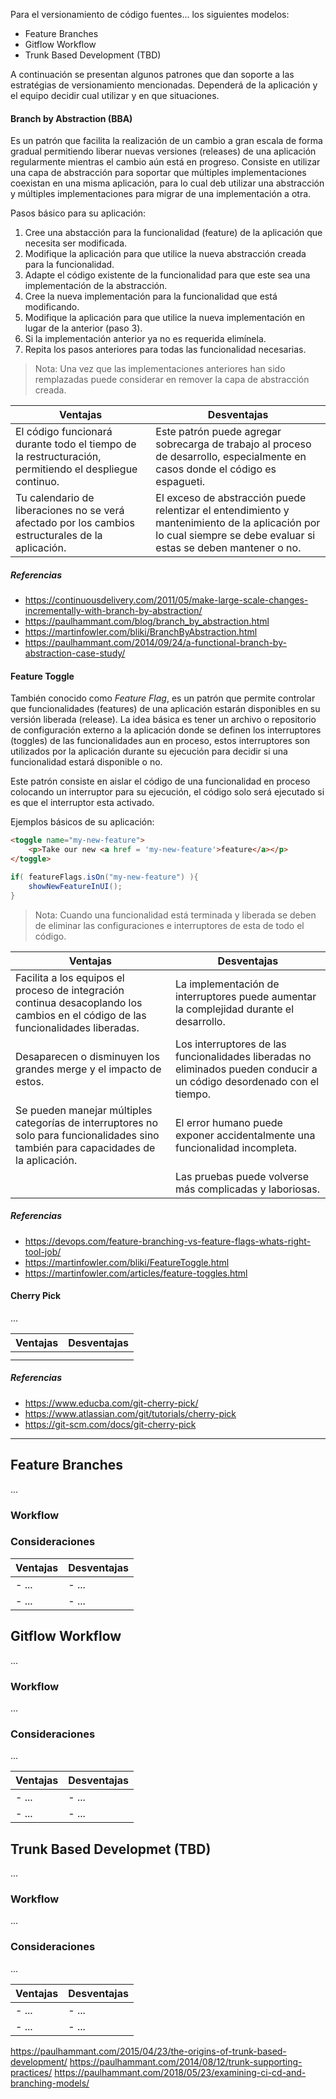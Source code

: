 Para el versionamiento de código fuentes... los siguientes modelos:

- Feature Branches
- Gitflow Workflow
- Trunk Based Development (TBD)

A continuación se presentan algunos patrones que dan soporte a las estratégias de versionamiento mencionadas. Dependerá de la aplicación y el equipo decidir cual utilizar y en que situaciones.

#### Branch by Abstraction (BBA)

Es un patrón que facilita la realización de un cambio a gran escala de forma gradual permitiendo liberar nuevas versiones (releases) de una aplicación regularmente mientras el cambio aún está en progreso. Consiste en utilizar una capa de abstracción para soportar que múltiples implementaciones coexistan en una misma aplicación, para lo cual deb utilizar una abstracción y múltiples implementaciones para migrar de una implementación a otra.

Pasos básico para su aplicación:

1. Cree una abstacción para la funcionalidad (feature) de la aplicación que necesita ser modificada.
2. Modifique la aplicación para que utilice la nueva abstracción creada para la funcionalidad. 
3. Adapte el código existente de la funcionalidad para que este sea una implementación de la abstracción.
4. Cree la nueva implementación para la funcionalidad que está modificando.
5. Modifique la aplicación para que utilice la nueva implementación en lugar de la anterior (paso 3).
4. Si la implementación anterior ya no es requerida elimínela.
5. Repita los pasos anteriores para todas las funcionalidad necesarias.

> Nota: Una vez que las implementaciones anteriores han sido remplazadas puede considerar en remover la capa de abstracción creada.

| **Ventajas** | **Desventajas** |
|---|---|
| El código funcionará durante todo el tiempo de la restructuración, permitiendo el despliegue continuo. | Este patrón puede agregar sobrecarga de trabajo al proceso de desarrollo, especialmente en casos donde el código es espagueti. |
| Tu calendario de liberaciones no se verá afectado por los cambios estructurales de la aplicación. | El exceso de abstracción puede relentizar el entendimiento y mantenimiento de la aplicación por lo cual siempre se debe evaluar si estas se deben mantener o no. |

##### Referencias

- https://continuousdelivery.com/2011/05/make-large-scale-changes-incrementally-with-branch-by-abstraction/
- https://paulhammant.com/blog/branch_by_abstraction.html
- https://martinfowler.com/bliki/BranchByAbstraction.html
- https://paulhammant.com/2014/09/24/a-functional-branch-by-abstraction-case-study/

#### Feature Toggle

También conocido como *Feature Flag*, es un patrón que permite controlar que funcionalidades (features) de una aplicación estarán disponibles en su versión liberada (release). La idea básica es tener un archivo o repositorio de configuración externo a la aplicación donde se definen los interruptores (toggles) de las funcionalidades aun en proceso, estos interruptores son utilizados por la aplicación durante su ejecución para decidir si una funcionalidad estará disponible o no.

Este patrón consiste en aislar  el código de una funcionalidad en proceso colocando un interruptor para su ejecución, el código solo será ejecutado si es que el interruptor esta activado.

Ejemplos básicos de su aplicación:

```html
<toggle name="my-new-feature">
	<p>Take our new <a href = 'my-new-feature'>feature</a></p>
</toggle>
```

```java
if( featureFlags.isOn("my-new-feature") ){
	showNewFeatureInUI();
}
```
> Nota: Cuando una funcionalidad está terminada y liberada se deben de eliminar las configuraciones e interruptores de esta de todo el código.

| **Ventajas** | **Desventajas** |
|---|---|
| Facilita a los equipos el proceso de integración continua desacoplando los cambios en el código de las funcionalidades liberadas. | La implementación de interruptores puede aumentar la complejidad durante el desarrollo. |
| Desaparecen o disminuyen los grandes merge y el impacto de estos. | Los interruptores de las funcionalidades liberadas no eliminados pueden conducir a un código desordenado con el tiempo. |
| Se pueden manejar múltiples categorías de interruptores no solo para funcionalidades sino también para capacidades de la aplicación. | El error humano puede exponer accidentalmente una funcionalidad incompleta. |
|  | Las pruebas puede volverse más complicadas y laboriosas. |

##### Referencias

- https://devops.com/feature-branching-vs-feature-flags-whats-right-tool-job/
- https://martinfowler.com/bliki/FeatureToggle.html
- https://martinfowler.com/articles/feature-toggles.html

#### Cherry Pick

...

| **Ventajas** | **Desventajas** |
|---|---|
|  |  |
|  |  |

##### Referencias

- https://www.educba.com/git-cherry-pick/
- https://www.atlassian.com/git/tutorials/cherry-pick
- https://git-scm.com/docs/git-cherry-pick

---

## Feature Branches
...

### Workflow

### Consideraciones

| **Ventajas** | **Desventajas** |
|---|---|
| - ... | - ... |
| - ... | - ... |

## Gitflow Workflow

...

### Workflow
...

### Consideraciones
...


| **Ventajas** | **Desventajas** |
|---|---|
| - ... | - ... |
| - ... | - ... |

## Trunk Based Developmet (TBD)

...

### Workflow
...

### Consideraciones
...

| **Ventajas** | **Desventajas** |
|---|---|
| - ... | - ... |
| - ... | - ... |



https://paulhammant.com/2015/04/23/the-origins-of-trunk-based-development/
https://paulhammant.com/2014/08/12/trunk-supporting-practices/
https://paulhammant.com/2018/05/23/examining-ci-cd-and-branching-models/